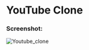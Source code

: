 # YouTube Clone

### Screenshot:
![Youtube_clone](https://github.com/JAIMIN05/YouTube_Clone/assets/115476522/00b4b118-4814-47db-ae84-231b183081a3)
